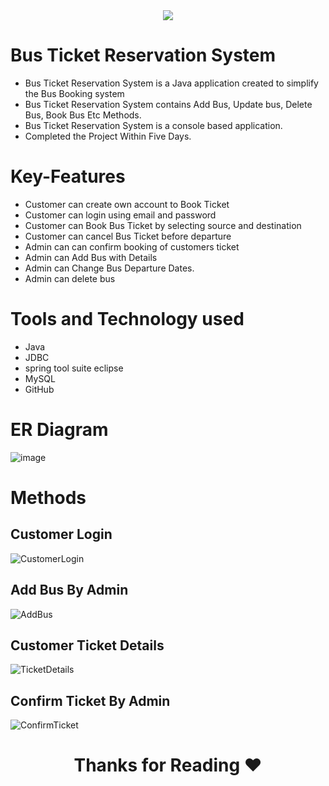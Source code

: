 <div align="center"> <img src="https://user-images.githubusercontent.com/110565344/221412365-74a20f45-5d8d-4b5d-8549-1f9c6c14405a.png"/> </div>

# Bus Ticket Reservation System
* Bus Ticket Reservation System is a Java application created to simplify the Bus Booking system 
* Bus Ticket Reservation System contains Add Bus, Update bus, Delete Bus, Book Bus Etc Methods.
* Bus Ticket Reservation System is a console based application.
* Completed the Project Within Five Days.


# Key-Features

- Customer can create own account to Book Ticket
- Customer can login using email and password
- Customer can Book Bus Ticket by selecting source and destination
- Customer can cancel Bus Ticket before departure
- Admin can can confirm booking of customers ticket
- Admin can Add Bus with Details
- Admin can Change Bus Departure Dates.
- Admin can delete bus

# Tools and Technology used 

- Java
- JDBC
- spring tool suite eclipse
- MySQL
- GitHub

# ER Diagram
![image](https://user-images.githubusercontent.com/110565344/221411750-f62de872-0a94-45ec-8de7-b18229da5062.png)

# Methods

## Customer Login
![CustomerLogin](https://user-images.githubusercontent.com/110565344/221411960-f935ea4d-57ec-415b-92da-c4b0dd060e80.jpg)
## Add Bus By Admin
![AddBus](https://user-images.githubusercontent.com/110565344/221412017-03b3fbbf-dfd9-4d25-bf78-a1ec6e2b895a.jpg)
## Customer Ticket Details
![TicketDetails](https://user-images.githubusercontent.com/110565344/221412169-3b73758c-5bfa-4d7e-a2b1-dc356a4cfb01.jpg)
## Confirm Ticket By Admin
![ConfirmTicket](https://user-images.githubusercontent.com/110565344/221412216-0af1ca91-791f-433d-aa6e-2d42304f2166.jpg)

<h1 align="center">Thanks for Reading ❤<h1>

